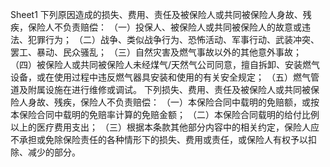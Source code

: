 Sheet1
	下列原因造成的损失、费用、责任及被保险人或共同被保险人身故、残疾，保险人不负责赔偿：
	（一）投保人、被保险人或共同被保险人的故意或违法、犯罪行为；
	（二）战争、类似战争行为、恐怖活动、军事行动、武装冲突、罢工、暴动、民众骚乱；
	（三）自然灾害及燃气事故以外的其他意外事故；
	（四）被保险人或共同被保险人未经煤气/天然气公司同意，擅自拆卸、安装燃气设备，或在使用过程中违反燃气器具安装和使用的有关安全规定；
	（五）燃气管道及附属设施在进行维修或调试。
	下列损失、费用、责任及被保险人或共同被保险人身故、残疾，保险人不负责赔偿：
	（一）本保险合同中载明的免赔额，或按本保险合同中载明的免赔率计算的免赔金额；
	（二）本保险合同载明的给付比例以上的医疗费用支出；
	（三）根据本条款其他部分内容中的相关约定，保险人应不承担或免除保险责任的各种情形下的损失、费用或责任，或保险人有权予以扣除、减少的部分。


